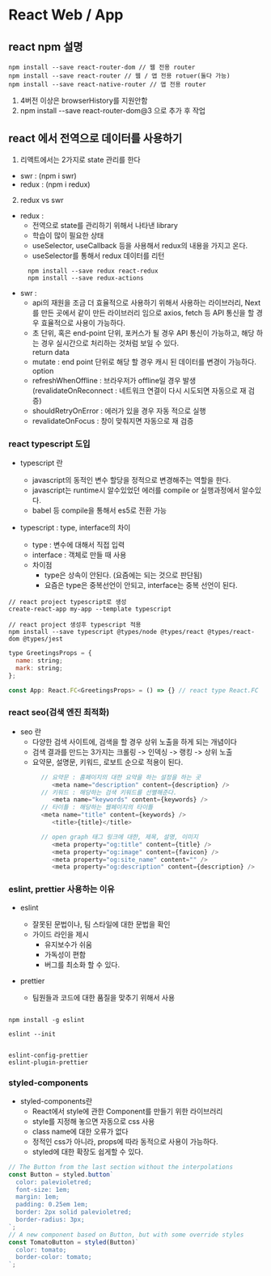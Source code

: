 # React Web / App


## react npm 설명
```npm
npm install --save react-router-dom // 웹 전용 router
npm install --save react-router // 웹 / 앱 전용 rotuer(둘다 가능)
npm install --save react-native-router // 앱 전용 router
```
1. 4버전 이상은 browserHistory를 지원안함
2. npm install --save react-router-dom@3 으로 추가 후 작업



## react 에서 전역으로 데이터를 사용하기

1. 리액트에서는 2가지로 state 관리를 한다
 - swr : (npm i swr)
 - redux : (npm i redux)


2. redux vs swr
 - redux :
    - 전역으로 state를 관리하기 위해서 나타낸 library
    - 학습이 많이 필요한 상태
    - useSelector, useCallback 등을 사용해서 redux의 내용을 가지고 온다.
    - useSelector를 통해서 redux 데이터를 리턴
    ```npm
      npm install --save redux react-redux
      npm install --save redux-actions
    ```
 - swr : 
    - api의 재원을 조금 더 효율적으로 사용하기 위해서 사용하는 라이브러리, Next를 만든 곳에서 같이 만든 라이브러리 임으로 axios, fetch 등 API 통신을 할 경우 효율적으로 사용이 가능하다.
    - 초 단위, 혹은 end-point 단위, 포커스가 될 경우 API 통신이 가능하고, 해당 하는 경우 실시간으로 처리하는 것처럼 보일 수 있다. <br>
    return data 
    - mutate : end point 단위로 해당 할 경우 캐시 된 데이터를 변경이 가능하다.<br>
    option 
    - refreshWhenOffline : 브라우저가 offline일 경우 발생(revalidateOnReconnect : 네트워크 연결이 다시 시도되면 자동으로 재 검증)
    - shouldRetryOnError : 에러가 있을 경우 자동 적으로 실행
    - revalidateOnFocus : 창이 맞춰지면 자동으로 재 검증


### react typescript 도입

- typescript 란
   - javascript의 동적인 변수 할당을 정적으로 변경해주는 역할을 한다.
   - javascript는 runtime시 알수있었던 에러를 compile or 실행과정에서 알수있다.
   - babel 등 compile을 통해서 es5로 전환 가능

- typescript : type, interface의 차이
   - type : 변수에 대해서 직접 입력
   - interface : 객체로 만들 때 사용
   - 차이점 
      - type은 상속이 안된다. (요즘에는 되는 것으로 판단됨)
      - 요즘은 type은 중복선언이 안되고, interface는 중복 선언이 된다.
      
```npm
// react project typescript로 생성
create-react-app my-app --template typescript

// react project 생성후 typescript 적용
npm install --save typescript @types/node @types/react @types/react-dom @types/jest
```

```js
type GreetingsProps = {
  name: string;
  mark: string;
};

const App: React.FC<GreetingsProps> = () => {} // react type React.FC
```

### react seo(검색 엔진 최적화)
- seo 란
   - 다양한 검색 사이트에, 검색을 할 경우 상위 노출을 하게 되는 개념이다
   - 검색 결과를 만드는 3가지는 크롤링 -> 인덱싱 -> 랭킹 -> 상위 노출
   - 요약문, 설명문, 키워드, 로보트 순으로 적용이 된다.

```js
         // 요약문 : 홈페이지의 대한 요약을 하는 설정을 하는 곳
			<meta name="description" content={description} />
         // 키워드 : 해당하는 검색 키워드를 선별해준다.
			<meta name="keywords" content={keywords} />
         // 타이틀 : 해당하는 웹페이지의 타이틀
         <meta name="title" content={keywords} />
			<title>{title}</title>

         // open graph 태그 링크에 대한, 제목, 설명, 이미지
			<meta property="og:title" content={title} />
			<meta property="og:image" content={favicon} />
			<meta property="og:site_name" content="" />
			<meta property="og:description" content={description} />
```

### eslint, prettier 사용하는 이유
- eslint
   - 잘못된 문법이나, 팀 스타일에 대한 문법을 확인
   - 가이드 라인을 제시
      - 유지보수가 쉬움
      - 가독성이 편함
      - 버그를 최소화 할 수 있다.

- prettier
   - 팀원들과 코드에 대한 품질을 맞추기 위해서 사용

```npm

npm install -g eslint

eslint --init


eslint-config-prettier
eslint-plugin-prettier
```

### styled-components 
- styled-components란
   - React에서 style에 관한 Component를 만들기 위한 라이브러리
   - style를 지정해 놓으면 자동으로 css 사용
   - class name에 대한 오류가 없다
   - 정적인 css가 아니라, props에 따라 동적으로 사용이 가능하다.
   - styled에 대한 확장도 쉽게할 수 있다.
```js
// The Button from the last section without the interpolations
const Button = styled.button`
  color: palevioletred;
  font-size: 1em;
  margin: 1em;
  padding: 0.25em 1em;
  border: 2px solid palevioletred;
  border-radius: 3px;
`;
// A new component based on Button, but with some override styles
const TomatoButton = styled(Button)`
  color: tomato;
  border-color: tomato;
`;
```